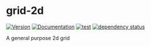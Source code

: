 # grid-2d

[![Version](https://img.shields.io/crates/v/grid_2d.svg)](https://crates.io/crates/grid_2d)
[![Documentation](https://docs.rs/grid_2d/badge.svg)](https://docs.rs/grid_2d)
[![test](https://github.com/gridbugs/grid-2d/actions/workflows/test.yml/badge.svg)](https://github.com/gridbugs/grid-2d/actions/workflows/test.yml)
[![dependency status](https://deps.rs/repo/github/gridbugs/grid-2d/status.svg)](https://deps.rs/repo/github/gridbugs/grid-2d)

A general purpose 2d grid

